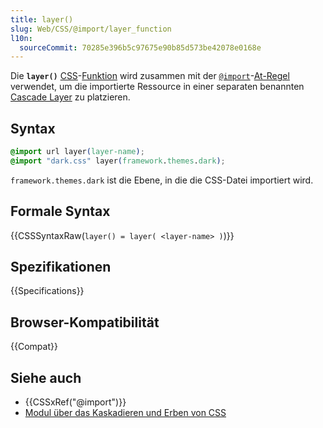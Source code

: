 ```yaml
---
title: layer()
slug: Web/CSS/@import/layer_function
l10n:
  sourceCommit: 70285e396b5c97675e90b85d573be42078e0168e
---
```


Die **`layer()`** [CSS](/de/docs/Web/CSS)-[Funktion](/de/docs/Web/CSS/CSS_values_and_units/CSS_value_functions) wird zusammen mit der [`@import`](/de/docs/Web/CSS/@import)-[At-Regel](/de/docs/Web/CSS/CSS_syntax/At-rule) verwendet, um die importierte Ressource in einer separaten benannten [Cascade Layer](/de/docs/Web/CSS/@layer) zu platzieren.

## Syntax

```css
@import url layer(layer-name);
@import "dark.css" layer(framework.themes.dark);
```

`framework.themes.dark` ist die Ebene, in die die CSS-Datei importiert wird.

## Formale Syntax

{{CSSSyntaxRaw(`layer() = layer( <layer-name> )`)}}

## Spezifikationen

{{Specifications}}

## Browser-Kompatibilität

{{Compat}}

## Siehe auch

- {{CSSxRef("@import")}}
- [Modul über das Kaskadieren und Erben von CSS](/de/docs/Web/CSS/CSS_cascade)
